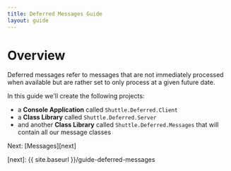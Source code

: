 ```yaml
---
title: Deferred Messages Guide
layout: guide
---
```

<script src="{{ site.baseurl }}/assets/js/guide-deferred.js"></script>
<script>shuttle.guideData.selectedItemName = 'guide-deferred-overview'</script>
# Overview

Deferred messages refer to messages that are not immediately processed when available but are rather set to only process at a given future date.

In this guide we'll create the following projects:

- a **Console Application** called `Shuttle.Deferred.Client`
- a **Class Library** called `Shuttle.Deferred.Server`
- and another **Class Library** called `Shuttle.Deferred.Messages` that will contain all our message classes

Next: [Messages][next]

[next]: {{ site.baseurl }}/guide-deferred-messages
